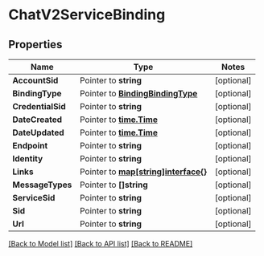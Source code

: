 # ChatV2ServiceBinding

## Properties
Name | Type | Notes
------------ | ------------- | -------------
**AccountSid** | Pointer to **string** | [optional] 
**BindingType** | Pointer to [**BindingBindingType**](binding_binding_type.md) | [optional] 
**CredentialSid** | Pointer to **string** | [optional] 
**DateCreated** | Pointer to [**time.Time**](time.Time.md) | [optional] 
**DateUpdated** | Pointer to [**time.Time**](time.Time.md) | [optional] 
**Endpoint** | Pointer to **string** | [optional] 
**Identity** | Pointer to **string** | [optional] 
**Links** | Pointer to [**map[string]interface{}**](.md) | [optional] 
**MessageTypes** | Pointer to **[]string** | [optional] 
**ServiceSid** | Pointer to **string** | [optional] 
**Sid** | Pointer to **string** | [optional] 
**Url** | Pointer to **string** | [optional] 

[[Back to Model list]](../README.md#documentation-for-models) [[Back to API list]](../README.md#documentation-for-api-endpoints) [[Back to README]](../README.md)


